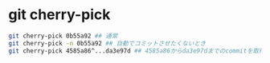 # git cherry-pick
```sh
git cherry-pick 0b55a92 ## 通常
git cherry-pick -n 0b55a92 ## 自動でコミットさせたくないとき
git cherry-pick 4585a86^...da3e97d ## 4585a86からda3e97dまでのcommitを取得
```
